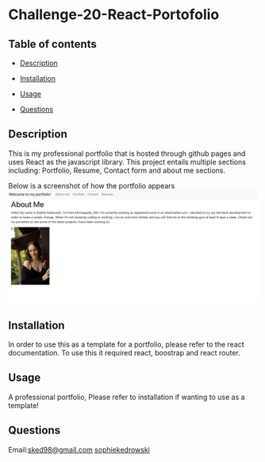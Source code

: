 # Challenge-20-React-Portofolio


  ## Table of contents 

  - [Description](#description) 

  - [Installation](#installation) 

  - [Usage](#usage) 

  - [Questions](#questions) 

  ## Description 
This is my professional portfolio that is hosted through github pages and uses React as the javascript library. This project entails multiple sections including: Portfolio, Resume, Contact form and about me sections. 

Below is a screenshot of how the portfolio appears
![Portfolio](./challenge-20/src/Images/Screenshot%202023-01-30%20at%203.51.17%20PM.png)


  ## Installation 
In order to use this as a template for a portfolio, please refer to the react documentation. To use this it required react, boostrap and react router.


  ## Usage 
A professional portfolio, Please refer to installation if wanting to use as a template! 


  ## Questions 
 Email:sked98@gmail.com 
 [sophiekedrowski](https://www.github.com/sophiekedrowski) 
